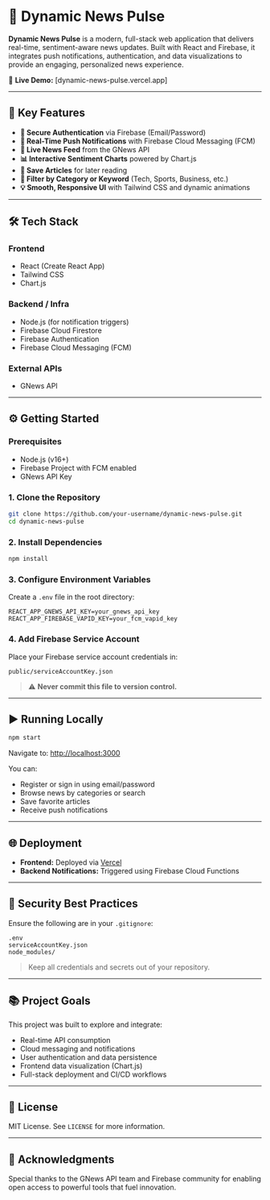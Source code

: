 # 📰 Dynamic News Pulse

**Dynamic News Pulse** is a modern, full-stack web application that delivers real-time, sentiment-aware news updates. Built with React and Firebase, it integrates push notifications, authentication, and data visualizations to provide an engaging, personalized news experience.

🔗 **Live Demo:** [dynamic-news-pulse.vercel.app]

---

## 🚀 Key Features

- **🔐 Secure Authentication** via Firebase (Email/Password)
- **🔔 Real-Time Push Notifications** with Firebase Cloud Messaging (FCM)
- **🧠 Live News Feed** from the GNews API
- **📊 Interactive Sentiment Charts** powered by Chart.js
- **🔖 Save Articles** for later reading
- **🔎 Filter by Category or Keyword** (Tech, Sports, Business, etc.)
- **💡 Smooth, Responsive UI** with Tailwind CSS and dynamic animations

---

## 🛠️ Tech Stack

### Frontend
- React (Create React App)
- Tailwind CSS
- Chart.js

### Backend / Infra
- Node.js (for notification triggers)
- Firebase Cloud Firestore
- Firebase Authentication
- Firebase Cloud Messaging (FCM)

### External APIs
- GNews API

---

## ⚙️ Getting Started

### Prerequisites

- Node.js (v16+)
- Firebase Project with FCM enabled
- GNews API Key

### 1. Clone the Repository

```bash
git clone https://github.com/your-username/dynamic-news-pulse.git
cd dynamic-news-pulse
````

### 2. Install Dependencies

```bash
npm install
```

### 3. Configure Environment Variables

Create a `.env` file in the root directory:

```env
REACT_APP_GNEWS_API_KEY=your_gnews_api_key
REACT_APP_FIREBASE_VAPID_KEY=your_fcm_vapid_key
```

### 4. Add Firebase Service Account

Place your Firebase service account credentials in:

```
public/serviceAccountKey.json
```

> ⚠️ **Never commit this file to version control.**

---

## ▶️ Running Locally

```bash
npm start
```

Navigate to: [http://localhost:3000](http://localhost:3000)

You can:

* Register or sign in using email/password
* Browse news by categories or search
* Save favorite articles
* Receive push notifications

---

## 🌐 Deployment

* **Frontend:** Deployed via [Vercel](https://vercel.com)
* **Backend Notifications:** Triggered using Firebase Cloud Functions

---

## 🔐 Security Best Practices

Ensure the following are in your `.gitignore`:

```
.env
serviceAccountKey.json
node_modules/
```

> Keep all credentials and secrets out of your repository.

---

## 📚 Project Goals

This project was built to explore and integrate:

* Real-time API consumption
* Cloud messaging and notifications
* User authentication and data persistence
* Frontend data visualization (Chart.js)
* Full-stack deployment and CI/CD workflows

---

## 📄 License

MIT License. See `LICENSE` for more information.

---

## 🙏 Acknowledgments

Special thanks to the GNews API team and Firebase community for enabling open access to powerful tools that fuel innovation.


